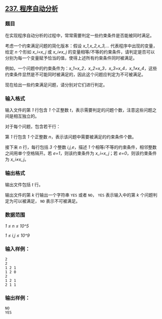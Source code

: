 ## [237. 程序自动分析](https://www.acwing.com/problem/content/239/)

### 题目

在实现程序自动分析的过程中，常常需要判定一些约束条件是否能被同时满足。

考虑一个约束满足问题的简化版本：假设 *x_1,x_2,x_3,…* 代表程序中出现的变量，给定 *n* 个形如 *x_i=x_j* 或 *x_i≠x_j* 的变量相等/不等的约束条件，请判定是否可以分别为每一个变量赋予恰当的值，使得上述所有约束条件同时被满足。

例如，一个问题中的约束条件为：*x_1=x_2，x_2=x_3，x_3=x_4，x_1≠x_4*，这些约束条件显然是不可能同时被满足的，因此这个问题应判定为不可被满足。

现在给出一些约束满足问题，请分别对它们进行判定。

### 输入格式

输入文件的第 *1* 行包含 *1* 个正整数 *t*，表示需要判定的问题个数，注意这些问题之间是相互独立的。

对于每个问题，包含若干行：

第 *1* 行包含 *1* 个正整数 *n*，表示该问题中需要被满足的约束条件个数。

接下来 *n* 行，每行包括 *3* 个整数 *i,j,e*，描述 *1* 个相等/不等的约束条件，相邻整数之间用单个空格隔开。若 *e=1*，则该约束条件为 *x_i=x_j*；若 *e=0*，则该约束条件为 *x_i≠x_j*。

### 输出格式

输出文件包括 *t* 行。

输出文件的第 *k* 行输出一个字符串 `YES` 或者 `NO`， `YES` 表示输入中的第 *k* 个问题判定为可以被满足， `NO` 表示不可被满足。

### 数据范围

*1 ≤ n ≤ 10^5*

*1 ≤ i,j ≤ 10^9*

### 输入样例：

```
2
2
1 2 1
1 2 0
2
1 2 1
2 1 1
```

### 输出样例：

```
NO
YES
```
